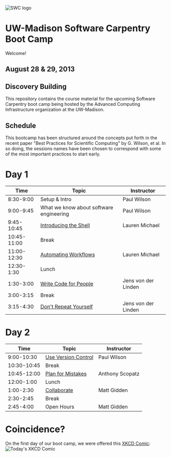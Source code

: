![SWC logo](http://software-carpentry.org/img/software-carpentry-banner.png)

UW-Madison Software Carpentry Boot Camp
=======================================
Welcome!

August 28 & 29, 2013
--------------------

Discovery Building
------------------

This repository contains the course material for the upcoming Software
Carpentry boot camp being hosted by the Advanced Computing
Infrastructure organization at the UW-Madison.

Schedule
-----------

This bootcamp has been structured around the concepts put forth in the
recent paper "Best Practices for Scientific Computing" by G. Wilson,
et al. In so doing, the sessions names have been chosen to correspond
with some of the most important practices to start early.

Day 1
=======

| Time         | Topic                                   | Instructor   |
| ------------ | --------------------------------------- |--------------|
| 8:30-9:00    | Setup & Intro                           | Paul Wilson  |
| 9:00-9:45    | What we know about software engineering | Paul Wilson  |
| 9:45-10:45   | [Introducing the Shell](shell/Readme.md)| Lauren Michael  |
| 10:45-11:00  | Break                                   |              |
| 11:00-12:30  | [Automating Workflows](shell/automation/Readme.md)     | Lauren Michael  |
| 12:30-1:30   | Lunch                                   |              |
| 1:30-3:00    | [Write Code for People](python/writing_code_for_people/Readme.md)| Jens von der Linden |
| 3:00-3:15    | Break                                   |              |
| 3:15-4:30    | [Don't Repeat Yourself](python/dont_repeat_yourself/Readme.md)| Jens von der Linden |

Day 2
======

| Time         | Topic                                   | Instructor  |
| ------------ | --------------------------------------- |-------------|
| 9:00-10:30   | [Use Version Control](version-control/git/local/Readme.md) | Paul Wilson |
| 10:30-10:45  | Break                                   |             |
| 10:45-12:00  | [Plan for Mistakes](python/testing/Readme.md) | Anthony Scopatz |
| 12:00-1:00   | Lunch                                   |             |
| 1:00-2:30    | [Collaborate](version-control/git/remote/Readme.md) | Matt Gidden |
| 2:30-2:45    | Break                                   |      |
| 2:45-4:00    | Open Hours                            | Matt Gidden |

Coincidence?
============

On the first day of our boot camp, we were offered this [XKCD Comic](http://xkcd.com/1205/):
![Today's XKCD Comic](http://imgs.xkcd.com/comics/is_it_worth_the_time.png)

